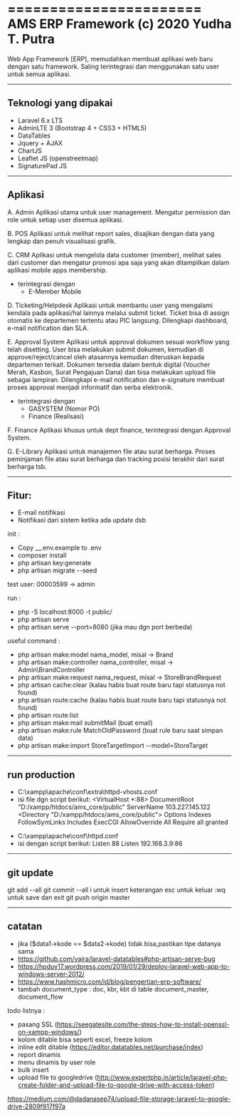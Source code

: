 =======================
AMS ERP Framework
(c) 2020 Yudha T. Putra
=======================

Web App Framework [ERP], memudahkan membuat aplikasi web baru dengan satu framework.
Saling terintegrasi dan menggunakan satu user untuk semua aplikasi.

----------------------
Teknologi yang dipakai
----------------------
- Laravel 6.x LTS
- AdminLTE 3 (Bootstrap 4 + CSS3 + HTML5)
- DataTables
- Jquery + AJAX
- ChartJS
- Leaflet JS (openstreetmap)
- SignaturePad JS

--------
Aplikasi
--------
A. Admin
   Aplikasi utama untuk user management. Mengatur permission dan role untuk setiap user disemua aplikasi.

B. POS
   Aplikasi untuk melihat report sales, disajikan dengan data yang lengkap dan penuh visualisasi grafik.

C. CRM
   Aplikasi untuk mengelola data customer (member), melihat sales dari customer dan mengatur promosi apa saja yang akan
   ditampilkan dalam aplikasi mobile apps membership. 
   - terintegrasi dengan 
        * E-Member Mobile

D. Ticketing/Helpdesk
   Aplikasi untuk membantu user yang mengalami kendala pada aplikasi/hal lainnya melalui submit ticket. Ticket bisa di assign
   otomatis ke departemen tertentu atau PIC langsung. Dilengkapi dashboard, e-mail notification dan SLA.

E. Approval System
   Aplikasi untuk approval dokumen sesuai workflow yang telah disetting. User bisa melakukan submit dokumen,
   kemudian di approve/reject/cancel oleh atasannya kemudian diteruskan kepada departemen terkait. Dokumen tersedia
   dalam bentuk digital (Voucher Merah, Kasbon, Surat Pengajuan Dana) dan bisa melakukan upload file sebagai lampiran.
   Dilengkapi e-mail notification dan e-signature membuat proses approval menjadi informatif dan serba elektronik.
   - terintegrasi dengan 
        * GASYSTEM (Nomor PO)
        * Finance (Realisasi)

F. Finance
   Aplikasi khusus untuk dept finance, terintegrasi dengan Approval System.

G. E-Library
   Aplikasi untuk manajemen file atau surat berharga. Proses peminjaman file atau surat berharga dan tracking posisi terakhir dari surat berharga tsb.

------
Fitur:
------
- E-mail notifikasi
- Notifikasi dari sistem ketika ada update dsb

init :
- Copy __.env.example to .env
- composer install
- php artisan key:generate
- php artisan migrate --seed

test user:
00003599 -> admin

run :
- php -S localhost:8000 -t public/
- php artisan serve
- php artisan serve --port=8080 (jika mau dgn port berbeda)

useful command :
- php artisan make:model nama_model, misal -> Brand
- php artisan make:controller nama_controller, misal -> Admin\BrandController
- php artisan make:request nama_request, misal -> StoreBrandRequest
- php artisan cache:clear (kalau habis buat route baru tapi statusnya not found)
- php artisan route:cache (kalau habis buat route baru tapi statusnya not found)
- php artisan route:list
- php artisan make:mail submitMail (buat email)
- php artisan make:rule MatchOldPassword (buat rule baru saat simpan data)
- php artisan make:import StoreTargetImport --model=StoreTarget

--------------
run production
--------------
- C:\xampp\apache\conf\extra\httpd-vhosts.conf
- isi file dgn script berikut:
<VirtualHost *:88>
    DocumentRoot "D:/xampp/htdocs/ams_core/public"
    ServerName 103.227.145.122
	<Directory "D:/xampp/htdocs/ams_core/public">
        Options Indexes FollowSymLinks Includes ExecCGI
        AllowOverride All
    Require all granted
    </Directory>
</VirtualHost>

- C:\xampp\apache\conf\httpd.conf
- isi dengan script berikut:
Listen 88
Listen 192.168.3.9:86

----------
git update
----------
git add --all
git commit --all
i untuk insert keterangan
esc untuk keluar
:wq untuk save dan exit
git push origin master

-------
catatan
-------
- jika ($data1->kode == $data2->kode) tidak bisa,pastikan tipe datanya sama
- https://github.com/yajra/laravel-datatables#php-artisan-serve-bug
- https://hpduy17.wordpress.com/2019/01/29/deploy-laravel-web-app-to-windows-server-2012/
- https://www.hashmicro.com/id/blog/pengertian-erp-software/
- tambah document_type : doc, kbr, kbt di table document_master, document_flow

todo listnya :
- pasang SSL (https://seegatesite.com/the-steps-how-to-install-openssl-on-xampp-windows/)
- kolom ditable bisa seperti excel, freeze kolom
- inline edit ditable (https://editor.datatables.net/purchase/index)
- report dinamis
- menu dinamis by user role
- bulk insert
- upload file to googledrive (http://www.expertphp.in/article/laravel-php-create-folder-and-upload-file-to-google-drive-with-access-token)

https://medium.com/@dadanasep74/upload-file-storage-laravel-to-google-drive-2809f917f97a